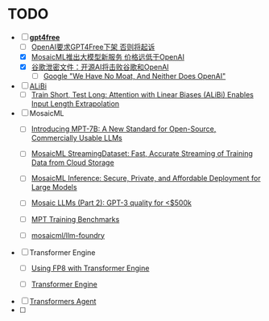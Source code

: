 # TODO

- [ ] **[gpt4free](https://github.com/xtekky/gpt4free)**
  - [ ] [OpenAI要求GPT4Free下架 否则将起诉](https://zhidx.com/news/37365.html)
  - [x] [MosaicML推出大模型新服务 价格远低于OpenAI](https://zhidx.com/news/37333.html)
  - [x] [谷歌泄密文件：开源AI将击败谷歌和OpenAI](https://zhidx.com/news/37397.html)
    - [ ] [Google "We Have No Moat, And Neither Does OpenAI"](https://www.semianalysis.com/p/google-we-have-no-moat-and-neither?utm_source=post-email-title&publication_id=329241&post_id=119223672&isFreemail=true&utm_medium=email)

- [ ] [ALiBi](https://arxiv.org/pdf/2108.12409.pdf)
  - [ ] [Train Short, Test Long: Attention with Linear Biases (ALiBi) Enables Input Length Extrapolation](https://github.com/ofirpress/attention_with_linear_biases)

- [ ] MosaicML
  - [ ] [Introducing MPT-7B: A New Standard for Open-Source, Commercially Usable LLMs](https://www.mosaicml.com/blog/mpt-7b)
  - [ ] [MosaicML StreamingDataset: Fast, Accurate Streaming of Training Data from Cloud Storage](https://www.mosaicml.com/blog/mosaicml-streamingdataset)
  - [ ] [MosaicML Inference: Secure, Private, and Affordable Deployment for Large Models](https://www.mosaicml.com/blog/inference-launch)
  - [ ] [Mosaic LLMs (Part 2): GPT-3 quality for <$500k](https://www.mosaicml.com/blog/gpt-3-quality-for-500k)
  - [ ] [MPT Training Benchmarks](https://github.com/mosaicml/llm-foundry/tree/main/scripts/train/benchmarking)
  - [ ] [mosaicml/llm-foundry](https://github.com/mosaicml/llm-foundry)


- [ ] Transformer Engine
  - [ ] [Using FP8 with Transformer Engine](https://docs.nvidia.com/deeplearning/transformer-engine/user-guide/examples/fp8_primer.html)
  - [ ] [Transformer Engine](https://github.com/NVIDIA/TransformerEngine)


- [ ] [Transformers Agent](https://huggingface.co/docs/transformers/transformers_agents)
- [ ] 
